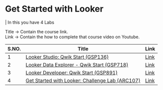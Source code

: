 # Get Started with Looker

| In this you have 4 Labs


Title -> Contain the course link. <br>
Link -> Contain the how to complete that course video on Youtube.

| S.NO. | Title | Link |
|-----|-----|-----|
| 1| [Looker Studio: Qwik Start (GSP136)](https://www.skills.google/course_templates/647/labs/591374) | [Link](https://www.youtube.com/watch?v=H93zOjZmaVo&pp=ygUGR1NQMTM2) |
| 2 | [Looker Data Explorer - Qwik Start (GSP718)](https://www.skills.google/course_templates/647/labs/591375)| [Link](https://www.youtube.com/watch?v=UD0lyi5Yy9E&pp=ygUGR1NQNzE4)|
|3 | [Looker Developer: Qwik Start (GSP891)](https://www.skills.google/course_templates/647/labs/591376)| [Link](https://www.youtube.com/watch?v=9X5DKXd9DBo) |
|4| [Get Started with Looker: Challenge Lab (ARC107)](https://www.skills.google/course_templates/647/labs/591377) | [Link](https://www.youtube.com/watch?v=aHogkHsQUiE) |